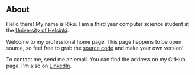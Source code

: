 ## About

Hello there! My name is Riku. I am a third year computer science student at the [University of Helsinki](https://www.helsinki.fi/).

Welcome to my professional home page. This page happens to be open source, so feel free to grab the [source code](https://github.com/rikurauhala/rikurauhala.github.io) and make your own version!

To contact me, send me an email. You can find the address on my GitHub page. I'm also on [LinkedIn](https://www.linkedin.com/in/rikurauhala/).
